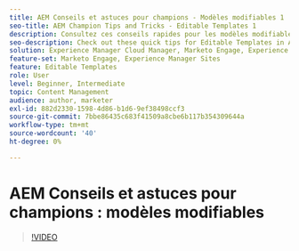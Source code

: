 ```yaml
---
title: AEM Conseils et astuces pour champions - Modèles modifiables 1
seo-title: AEM Champion Tips and Tricks - Editable Templates 1
description: Consultez ces conseils rapides pour les modèles modifiables dans AEM Sites par AEM Champion et expert, Greg Dimeris. Essayez-les dans votre instance aujourd'hui.
seo-description: Check out these quick tips for Editable Templates in AEM Sites by AEM Champion and expert, Greg Dimeris. Try them out in your instance today.
solution: Experience Manager Cloud Manager, Marketo Engage, Experience Manager Sites
feature-set: Marketo Engage, Experience Manager Sites
feature: Editable Templates
role: User
level: Beginner, Intermediate
topic: Content Management
audience: author, marketer
exl-id: 882d2330-1598-4d86-b1d6-9ef38498ccf3
source-git-commit: 7bbe86435c683f41509a8cbe6b117b354309644a
workflow-type: tm+mt
source-wordcount: '40'
ht-degree: 0%

---
```


# AEM Conseils et astuces pour champions : modèles modifiables

>[!VIDEO](https://video.tv.adobe.com/v/3409424?quality=12&learn=on)
